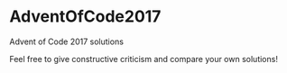 # AdventOfCode2017
Advent of Code 2017 solutions

Feel free to give constructive criticism and compare your own solutions!
